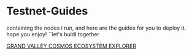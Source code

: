 # Testnet-Guides
containing the nodes i run, and here are the guides for you to deploy it. hope you enjoy!
``let's buidl together



[GRAND VALLEY COSMOS ECOSYSTEM EXPLORER](https://explorer.grandvalleys.com/)
